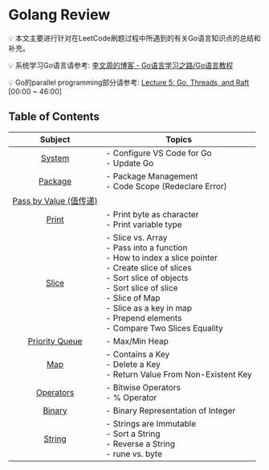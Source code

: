 # Golang Review
:bulb: 本文主要进行针对在LeetCode刷题过程中所遇到的有关Go语言知识点的总结和补充。

:bulb: 系统学习Go语言请参考: [李文周的博客 - Go语言学习之路/Go语言教程](https://www.liwenzhou.com/posts/Go/golang-menu/)

:bulb: Go的parallel programming部分请参考: [Lecture 5: Go, Threads, and Raft](https://www.youtube.com/watch?v=UzzcUS2OHqo&ab_channel=MIT6.824%3ADistributedSystems) [00:00 ~ 46:00]

## Table of Contents
| Subject | Topics |
| :-: | - |
|[System](https://github.com/szhou12/leetcode-go/blob/main/go_review/Go_System.md)|- Configure VS Code for Go<br>- Update Go<br>|
|[Package](https://github.com/szhou12/leetcode-go/blob/main/go_review/Go_Package.md)|- Package Management <br>- Code Scope (Redeclare Error)<br>|
|[Pass by Value (值传递)](https://github.com/szhou12/leetcode-go/blob/main/go_review/Go_Pass.md)| |
|[Print](https://github.com/szhou12/leetcode-go/blob/main/go_review/Go_Print.md)|- Print byte as character<br>- Print variable type<br>|
|[Slice](https://github.com/szhou12/leetcode-go/blob/main/go_review/Go_Slice.md)|- Slice vs. Array<br> - Pass into a function<br> - How to index a slice pointer<br>- Create slice of slices<br> - Sort slice of objects<br> - Sort slice of slice<br> - Slice of Map<br> - Slice as a key in map<br> - Prepend elements<br> - Compare Two Slices Equality<br>|
|[Priority Queue](https://github.com/szhou12/leetcode-go/blob/main/go_review/Go_PriorityQueue.md)|- Max/Min Heap<br>|
|[Map](https://github.com/szhou12/leetcode-go/blob/main/go_review/Go_Map.md)|- Contains a Key<br> - Delete a Key<br> - Return Value From Non-Existent Key <br>|
|[Operators](https://github.com/szhou12/leetcode-go/blob/main/go_review/Go_Operators.md)|- Bitwise Operators<br> - % Operator<br>|
|[Binary](https://github.com/szhou12/leetcode-go/blob/main/go_review/Go_Binary.md)|- Binary Representation of Integer<br>|
|[String](https://github.com/szhou12/leetcode-go/blob/main/go_review/Go_String.md)|- Strings are Immutable<br> - Sort a String<br> - Reverse a String<br> - rune vs. byte<br>|

